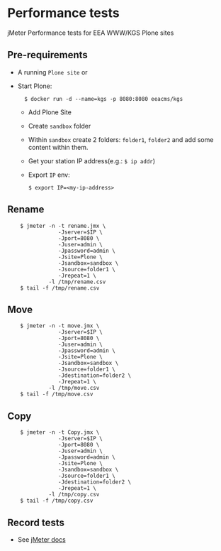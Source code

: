 # Performance tests

jMeter Performance tests for EEA WWW/KGS Plone sites

## Pre-requirements

* A running `Plone site` or
* Start Plone:

        $ docker run -d --name=kgs -p 8080:8080 eeacms/kgs

  * Add Plone Site
  * Create `sandbox` folder
  * Within `sandbox` create 2 folders: `folder1`, `folder2` and add some content within them.
  * Get your station IP address(e.g.: `$ ip addr`)
  * Export `IP` env:

        $ export IP=<my-ip-address>

## Rename

        $ jmeter -n -t rename.jmx \
                    -Jserver=$IP \
                    -Jport=8080 \
                    -Juser=admin \
                    -Jpassword=admin \
                    -Jsite=Plone \
                    -Jsandbox=sandbox \
                    -Jsource=folder1 \
                    -Jrepeat=1 \
                 -l /tmp/rename.csv
        $ tail -f /tmp/rename.csv

## Move

        $ jmeter -n -t move.jmx \
                    -Jserver=$IP \
                    -Jport=8080 \
                    -Juser=admin \
                    -Jpassword=admin \
                    -Jsite=Plone \
                    -Jsandbox=sandbox \
                    -Jsource=folder1 \
                    -Jdestination=folder2 \
                    -Jrepeat=1 \
                 -l /tmp/move.csv
        $ tail -f /tmp/move.csv

## Copy

        $ jmeter -n -t Copy.jmx \
                    -Jserver=$IP \
                    -Jport=8080 \
                    -Juser=admin \
                    -Jpassword=admin \
                    -Jsite=Plone \
                    -Jsandbox=sandbox \
                    -Jsource=folder1 \
                    -Jdestination=folder2 \
                    -Jrepeat=1 \
                 -l /tmp/copy.csv
        $ tail -f /tmp/copy.csv

## Record tests

* See [jMeter docs](http://jmeter.apache.org/usermanual/jmeter_proxy_step_by_step.html)
